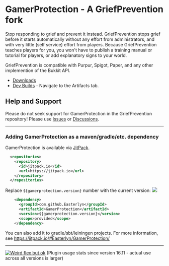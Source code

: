 # GamerProtection - A GriefPrevention fork

Stop responding to grief and prevent it instead. GriefPrevention stops grief 
before it starts automatically without any effort from administrators, 
and with very little (self service) effort from players.
Because GriefPrevention teaches players for you, you won't have to publish a
training manual or tutorial for players, or add explanatory signs to your world.

GriefPrevention is compatible with Purpur, Spigot, Paper, and any other implemention of the Bukkit API.

- [Downloads](https://github.com/Easterlyn/GamerProtection/releases)
- [Dev Builds](https://ci.appveyor.com/project/Jikoo/gamerprotection) - Navigate to the Artifacts tab.

## Help and Support

Please do not seek support for GamerProtection in the GriefPrevention repository! Please use [Issues](https://github.com/Easterlyn/GamerProtection/issues) or [Discussions](https://github.com/Easterlyn/GamerProtection/discussions).

---

### Adding GamerProtection as a maven/gradle/etc. dependency

GamerProtection is available via [JitPack](https://jitpack.io/).
```xml
  <repositories>
    <repository>
      <id>jitpack.io</id>
      <url>https://jitpack.io</url>
    </repository>
  </repositories>
```

Replace `${gamerprotection.version}` number with the current version: [![](https://jitpack.io/v/Easterlyn/GamerProtection.svg)](https://jitpack.io/#Easterlyn/GamerProtection)
```xml
    <dependency>
      <groupId>com.github.Easterlyn</groupId>
      <artifactId>GamerProtection</artifactId>
      <version>${gamerprotection.version}</version>
      <scope>provided</scope>
    </dependency>
```

You can also add it to gradle/sbt/leiningen projects. For more information, see https://jitpack.io/#Easterlyn/GamerProtection/

---

[![Weird flex but ok](https://bstats.org/signatures/bukkit/GriefPrevention-legacy.svg)](https://bstats.org/plugin/bukkit/GriefPrevention-legacy)
(Plugin usage stats since version 16.11 - actual use across all versions is larger)
